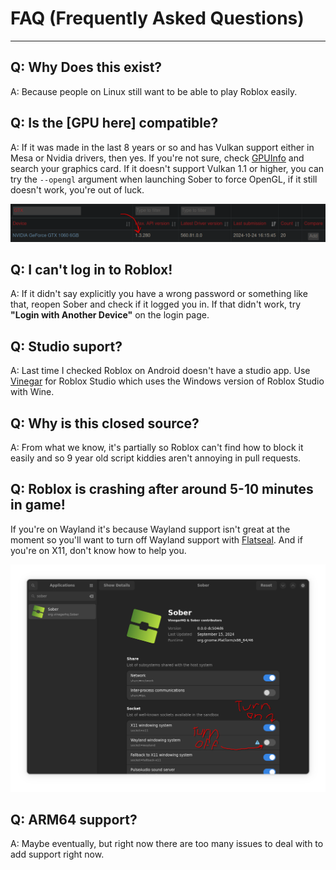 # FAQ (Frequently Asked Questions)
<hr>

## Q: Why Does this exist?
A: Because people on Linux still want to be able to play Roblox easily.

## Q: Is the [GPU here] compatible?
A: If it was made in the last 8 years or so and has Vulkan support either in Mesa or Nvidia drivers, then yes. If you're not sure, check [GPUInfo](https://vulkan.gpuinfo.org/) and search your graphics card. If it doesn't support Vulkan 1.1 or higher, you can try the `--opengl` argument when launching Sober to force OpenGL, if it still doesn't work, you're out of luck.

![Vulkan Supported](../images/vulkaninfo.png)

## Q: I can't log in to Roblox!
A: If it didn't say explicitly you have a wrong password or something like that, reopen Sober and check if it logged you in. If that didn't work, try **"Login with Another Device"** on the login page.

## Q: Studio suport?
A: Last time I checked Roblox on Android doesn't have a studio app. Use [Vinegar](https://vinegarhq.org/) for Roblox Studio which uses the Windows version of Roblox Studio with Wine.

## Q: Why is this closed source?
A: From what we know, it's partially so Roblox can't find how to block it easily and so 9 year old script kiddies aren't annoying in pull requests.

## Q: Roblox is crashing after around 5-10 minutes in game!
If you're on Wayland it's because Wayland support isn't great at the moment so you'll want to turn off Wayland support with [Flatseal](https://flathub.org/apps/com.github.tchx84.Flatseal). And if you're on X11, don't know how to help you.

![Turn on XWayland](../images/xwaylandforever.png)

## Q: ARM64 support?
A: Maybe eventually, but right now there are too many issues to deal with to add support right now.